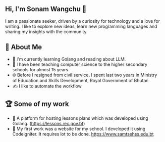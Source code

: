 ## Hi, I'm Sonam Wangchu 👋
I am a passionate seeker, driven by a curiosity for technology and a love for writing. 
I like to explore new ideas, learn new programming languages and sharing my insights with the community.


## 🚀 About Me

- 🔭 I'm currently learning Golang and reading about LLM.
- 📝 I have been teaching computer science to the higher secondary schools for almost 15 years 
- 🌐 Before I resigned from civil service, I spent last two years in Ministry of Education and Skills Development, Royal Government of Bhutan
- ✍️ I like to automate the workflow

## 🏆 Some of my work

- 🌟 A platform for hosting lessons plans which was developed using Golang. (https://lessons.rec.gov.bt) 
- 🌟 My first work was a website for my school. I developed it using Codeigniter. It requires lot to be done. https://www.samtsehss.edu.bt


<!--
Here are some ideas to get you started:

- 🔭 I’m currently working on ...
- 🌱 I’m currently learning ...
- 👯 I’m looking to collaborate on ...
- 🤔 I’m looking for help with ...
- 💬 Ask me about ...
- 📫 How to reach me: ...
- 😄 Pronouns: ...
- ⚡ Fun fact: ...
-->
